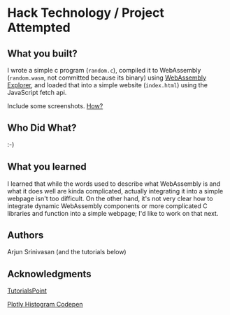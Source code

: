 # Hack Technology / Project Attempted


## What you built? 

I wrote a simple c program (`random.c`), compiled it to WebAssembly (`random.wasm`, not committed because its binary) using [WebAssembly Explorer](https://mbebenita.github.io/WasmExplorer/), and loaded that into a simple website (`index.html`) using the JavaScript fetch api.

Include some screenshots.
[How?](https://help.github.com/articles/about-readmes/#relative-links-and-image-paths-in-readme-files)

## Who Did What?

:-)

## What you learned

I learned that while the words used to describe what WebAssembly is and what it does well are kinda complicated, actually integrating it into a simple webpage isn't too difficult. On the other hand, it's not very clear how to integrate dynamic WebAssembly components or more complicated C libraries and function into a simple webpage; I'd like to work on that next.

## Authors

Arjun Srinivasan (and the tutorials below)

## Acknowledgments

[TutorialsPoint](https://www.tutorialspoint.com/webassembly/webassembly_quick_guide.htm)

[Plotly Histogram Codepen](https://plotly.com/javascript/statistical-charts/)

